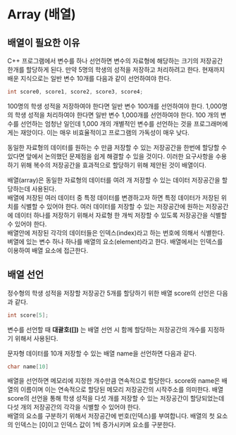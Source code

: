 # Array (배열)

## 배열이 필요한 이유

C++ 프로그램에서 변수를 하나 선언하면 변수의 자료형에 해당하는 크기의 저장공간 한개를 할당하게 된다. 만약 5명의 학생의 성적을 저장하고 처리하려고 한다. 
현재까지 배운 지식으로는 일반 변수 10개를 다음과 같이 선언하여야 한다.
```C++
int score0, score1, score2, score3, score4;
```
100명의 학생 성적을 저장하여야 한다면 일반 변수 100개를 선언하여야 한다. 
1,000명의 학생 성적을 처리하여야 한다면 일반 변수 1,000개를 선언하여야 한다. 100 개의 변수를 선언하는 엄청난 일인데 1,000 개의 개별적인 변수를
선언하는 것을 프로그래머에게는 재앙이다. 이는 매우 비효율적이고 프로그램의 가독성이 매우 낮다.

동일한 자료형의 데이터를 원하는 수 만큼 저장할 수 있는 저장공간을 한번에 할당할 수 있다면 앞에서 논의했던 문제점을 쉽게 해결할 수 있을 것이다. 
이러한 요구사항을 수용하기 위해 복수의 저장공간을 효과적으로 할당하기 위해 제안된 것이 배열이다. 

배열(array)은 동일한 자료형의 데이터를 여려 개 저장할 수 있는 데이터 저장공간을 할당하는데 사용된다.  
배열에 저장된 여러 데이터 중 특정 데이터를 변경하고자 하면 특정 데이터가 저장된 위치를 식별할 수 있어야 한다.
여러 데이터를 저장할 수 있는 저장공간에  원하는 저장공간에 데이터 하나를 저장하기 위해서 자료형 한 개씩 저장할 수 있도록 저장공간을 식별할 수 있어야 한다.  
배열안에 저장된 각각의 데이터들은 인덱스(index)라고 하는 번호에 의해서 식별한다. 
벼열에 있는 변수 하나 하나를 배열의 요소(element)라고 한다. 
배열에서는 인덱스를 이용하여 배열 요소에 접근한다. 

## 배열 선언

정수형의 학생 성적을 저장할 저장공간 5개를 할당하기 위한 배열 score의 선언은 다음과 같다. 

```C++
int score[5];
```
변수를 선언할 때 **대괄호([])** 는 배열 선언 시 함께 할당하는 저장공간의 개수를 지정하기 위해서 사용된다.

문자형 데이터를 10개 저장할 수 있는 배열 name을 선언하면 다음과 같다.
``` C++
char name[10]
```
배열을 선언하면 메모리에 지정한 개수만큼 연속적으로 할당한다. 
score와 name은 배열의 이름이며 이는 연속적으로 할당된 메모리 저장공간의 시작주소를 의미한다.
배열 score의 선언을 통해 학생 성적을 다섯 개를 저장할 수 있는 저장공간이 할당되었는데 다섯 개의 저장공간의 각각을 식별할 수 있어야 한다.  
배열의 요소를 구분하기 위해서 저장공간에 번호(인덱스)를 부여합니다. 
배열의 첫 요소의 인덱스는 [0]이고 인덱스 값이 1씩 증가시키며 요소를 구분한다.





